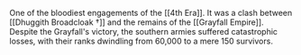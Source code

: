 One of the bloodiest engagements of the [[4th Era]]. It was a clash between [[Dhuggith Broadcloak †]] and the remains of the [[Grayfall Empire]]. Despite the Grayfall's victory, the southern armies suffered catastrophic losses, with their ranks dwindling from 60,000 to a mere 150 survivors. 